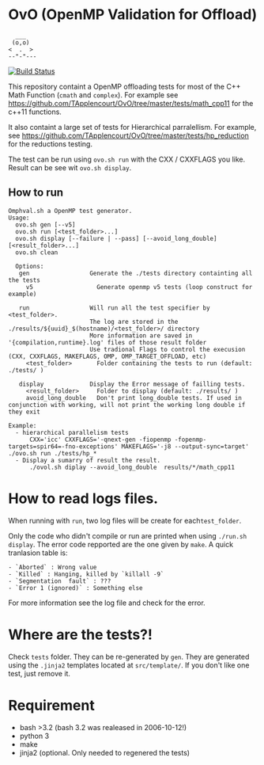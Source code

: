 # OvO (OpenMP Validation for Offload)

```
  ___
 (o,o)
<  .  >
--"-"---
```

[![Build Status](https://travis-ci.org/TApplencourt/OvO.svg?branch=master)](https://travis-ci.org/TApplencourt/OvO)

This repository containt a OpenMP offloading tests for most of the C++ Math Function (`cmath` and `complex`). For example see https://github.com/TApplencourt/OvO/tree/master/tests/math_cpp11 for the c++11 functions.

It also containt a large set of tests for Hierarchical parralellism. For example, see https://github.com/TApplencourt/OvO/tree/master/tests/hp_reduction for the reductions testing.

The test can be run using `ovo.sh run` with the CXX / CXXFLAGS you like.
Result can be see wit `ovo.sh display`.

## How to run

```
Omphval.sh a OpenMP test generator.
Usage:
  ovo.sh gen [--v5]
  ovo.sh run [<test_folder>...]
  ovo.sh display [--failure | --pass] [--avoid_long_double] [<result_folder>...]
  ovo.sh clean

  Options:
   gen                 Generate the ./tests directory containting all the tests
     v5                  Generate openmp v5 tests (loop construct for example)

   run                 Will run all the test specifier by <test_folder>.
                       The log are stored in the ./results/${uuid}_$(hostname)/<test_folder>/ directory
                       More information are saved in '{compilation,runtime}.log' files of those result folder
                       Use tradional Flags to control the execusion (CXX, CXXFLAGS, MAKEFLAGS, OMP, OMP_TARGET_OFFLOAD, etc)
     <test_folder>       Folder containing the tests to run (default: ./tests/ )

   display             Display the Error message of failling tests.
     <result_folder>     Folder to display (default: ./results/ )
     avoid_long_double   Don't print long_double tests. If used in conjunction with working, will not print the working long double if they exit

Example:
  - hierarchical parallelism tests
      CXX='icc' CXXFLAGS='-qnext-gen -fiopenmp -fopenmp-targets=spir64=-fno-exceptions' MAKEFLAGS='-j8 --output-sync=target' ./ovo.sh run ./tests/hp_*
  - Display a sumarry of result the result.
      ./ovol.sh diplay --avoid_long_double  results/*/math_cpp11
```

# How to read logs files.

When running with `run`, two log files will be create for each`test_folder`.
 
Only the code who didn't compile or run are printed when using `./run.sh display`.
The error code repported are the one given by `make`. A quick tranlasion table is:

    - `Aborted` : Wrong value
    - `Killed` : Hanging, killed by `killall -9`
    - `Segmentation  fault` : ???
    - `Error 1 (ignored)` : Something else

For more information see the log file and check for the error.

# Where are the tests?!

Check `tests` folder. They can be re-generated by `gen`.
They are generated using the `.jinja2` templates located at `src/template/`.
If you don't like one test, just remove it. 

# Requirement
 - bash >3.2 (bash 3.2 was realeased in 2006-10-12!)
 - python 3
 - make
 - jinja2 (optional. Only needed to regenered the tests)
